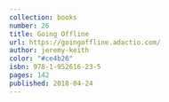 ```yaml
---
collection: books
number: 26
title: Going Offline
url: https://goingoffline.adactio.com/
author: jeremy-keith
color: "#ce4b26"
isbn: 978-1-952616-23-5
pages: 142
published: 2018-04-24
---
```

